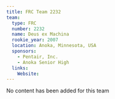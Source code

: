 ```yaml
---
title: FRC Team 2232
team:
  type: FRC
  number: 2232
  name: Deus ex Machina
  rookie_year: 2007
  location: Anoka, Minnesota, USA
  sponsors:
    - Pentair, Inc.
    - Anoka Senior High
  links:
    Website: 
---
```

No content has been added for this team